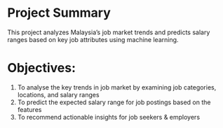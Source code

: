 # Project Summary
This project analyzes Malaysia’s job market trends and predicts salary ranges based on key job attributes using machine learning.

# Objectives:
1. To analyse the key trends in job market by examining job categories, locations, and salary ranges
2. To predict the expected salary range for job postings based on the features
3. To recommend actionable insights for job seekers & employers
